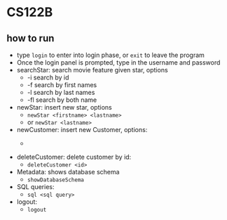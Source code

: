 # CS122B

## how to run
* type ```login``` to enter into login phase, or ```exit``` to leave the program
* Once the login panel is prompted, type in the username and password
* searchStar: search movie feature given star, options
    - -i search by id
    - -f search by first names
    - -l search by last names
    - -fl search by both name
* newStar: insert new star, options
    - ```newStar <firstname> <lastname>```
    - or ```newStar <lastname>```
* newCustomer: insert new Customer, options:
    - ```new Customer <firstname> <lastname> <creditcard_id> <address> <email> <password>
* deleteCustomer: delete customer by id:
    - ```deleteCustomer <id>```
* Metadata: shows database schema
    - ```showDatabaseSchema```
* SQL queries:
    - ```sql <sql query>```
* logout:
    - ```logout```
